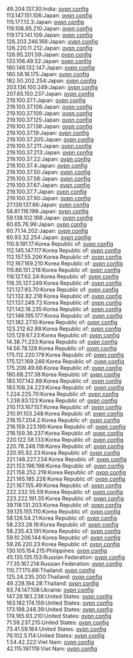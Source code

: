 49.204.137.30:India: [ovpn config](vpn/49_204_137_30.ovpn)  
113.147.151.106:Japan: [ovpn config](vpn/113_147_151_106.ovpn)  
115.177.13.3:Japan: [ovpn config](vpn/115_177_13_3.ovpn)  
119.106.95.210:Japan: [ovpn config](vpn/119_106_95_210.ovpn)  
119.173.141.109:Japan: [ovpn config](vpn/119_173_141_109.ovpn)  
126.203.246.168:Japan: [ovpn config](vpn/126_203_246_168.ovpn)  
126.220.11.212:Japan: [ovpn config](vpn/126_220_11_212.ovpn)  
126.95.201.59:Japan: [ovpn config](vpn/126_95_201_59.ovpn)  
133.106.49.52:Japan: [ovpn config](vpn/133_106_49_52.ovpn)  
180.146.132.147:Japan: [ovpn config](vpn/180_146_132_147.ovpn)  
180.58.16.175:Japan: [ovpn config](vpn/180_58_16_175.ovpn)  
182.50.202.254:Japan: [ovpn config](vpn/182_50_202_254.ovpn)  
203.136.100.249:Japan: [ovpn config](vpn/203_136_100_249.ovpn)  
207.65.150.237:Japan: [ovpn config](vpn/207_65_150_237.ovpn)  
219.100.37.1:Japan: [ovpn config](vpn/219_100_37_1.ovpn)  
219.100.37.108:Japan: [ovpn config](vpn/219_100_37_108.ovpn)  
219.100.37.109:Japan: [ovpn config](vpn/219_100_37_109.ovpn)  
219.100.37.125:Japan: [ovpn config](vpn/219_100_37_125.ovpn)  
219.100.37.138:Japan: [ovpn config](vpn/219_100_37_138.ovpn)  
219.100.37.19:Japan: [ovpn config](vpn/219_100_37_19.ovpn)  
219.100.37.205:Japan: [ovpn config](vpn/219_100_37_205.ovpn)  
219.100.37.211:Japan: [ovpn config](vpn/219_100_37_211.ovpn)  
219.100.37.213:Japan: [ovpn config](vpn/219_100_37_213.ovpn)  
219.100.37.22:Japan: [ovpn config](vpn/219_100_37_22.ovpn)  
219.100.37.4:Japan: [ovpn config](vpn/219_100_37_4.ovpn)  
219.100.37.50:Japan: [ovpn config](vpn/219_100_37_50.ovpn)  
219.100.37.58:Japan: [ovpn config](vpn/219_100_37_58.ovpn)  
219.100.37.67:Japan: [ovpn config](vpn/219_100_37_67.ovpn)  
219.100.37.7:Japan: [ovpn config](vpn/219_100_37_7.ovpn)  
219.100.37.90:Japan: [ovpn config](vpn/219_100_37_90.ovpn)  
27.139.137.86:Japan: [ovpn config](vpn/27_139_137_86.ovpn)  
58.81.116.199:Japan: [ovpn config](vpn/58_81_116_199.ovpn)  
59.138.102.168:Japan: [ovpn config](vpn/59_138_102_168.ovpn)  
60.65.76.99:Japan: [ovpn config](vpn/60_65_76_99.ovpn)  
60.71.14.202:Japan: [ovpn config](vpn/60_71_14_202.ovpn)  
60.93.32.254:Japan: [ovpn config](vpn/60_93_32_254.ovpn)  
110.9.191.17:Korea Republic of: [ovpn config](vpn/110_9_191_17.ovpn)  
112.145.147.117:Korea Republic of: [ovpn config](vpn/112_145_147_117.ovpn)  
112.157.55.206:Korea Republic of: [ovpn config](vpn/112_157_55_206.ovpn)  
112.167.169.210:Korea Republic of: [ovpn config](vpn/112_167_169_210.ovpn)  
115.86.151.218:Korea Republic of: [ovpn config](vpn/115_86_151_218.ovpn)  
116.127.62.24:Korea Republic of: [ovpn config](vpn/116_127_62_24.ovpn)  
118.35.127.249:Korea Republic of: [ovpn config](vpn/118_35_127_249.ovpn)  
121.127.93.70:Korea Republic of: [ovpn config](vpn/121_127_93_70.ovpn)  
121.132.82.218:Korea Republic of: [ovpn config](vpn/121_132_82_218.ovpn)  
121.137.249.72:Korea Republic of: [ovpn config](vpn/121_137_249_72.ovpn)  
121.142.18.235:Korea Republic of: [ovpn config](vpn/121_142_18_235.ovpn)  
121.146.195.177:Korea Republic of: [ovpn config](vpn/121_146_195_177.ovpn)  
121.182.27.10:Korea Republic of: [ovpn config](vpn/121_182_27_10.ovpn)  
123.212.62.88:Korea Republic of: [ovpn config](vpn/123_212_62_88.ovpn)  
125.129.67.23:Korea Republic of: [ovpn config](vpn/125_129_67_23.ovpn)  
14.38.71.233:Korea Republic of: [ovpn config](vpn/14_38_71_233.ovpn)  
14.56.78.129:Korea Republic of: [ovpn config](vpn/14_56_78_129.ovpn)  
175.112.220.179:Korea Republic of: [ovpn config](vpn/175_112_220_179.ovpn)  
175.121.169.246:Korea Republic of: [ovpn config](vpn/175_121_169_246.ovpn)  
175.209.49.66:Korea Republic of: [ovpn config](vpn/175_209_49_66.ovpn)  
180.68.217.38:Korea Republic of: [ovpn config](vpn/180_68_217_38.ovpn)  
183.107.142.88:Korea Republic of: [ovpn config](vpn/183_107_142_88.ovpn)  
183.108.24.223:Korea Republic of: [ovpn config](vpn/183_108_24_223.ovpn)  
1.224.225.70:Korea Republic of: [ovpn config](vpn/1_224_225_70.ovpn)  
1.238.83.123:Korea Republic of: [ovpn config](vpn/1_238_83_123.ovpn)  
210.113.167.157:Korea Republic of: [ovpn config](vpn/210_113_167_157.ovpn)  
210.91.103.248:Korea Republic of: [ovpn config](vpn/210_91_103_248.ovpn)  
218.157.204.2:Korea Republic of: [ovpn config](vpn/218_157_204_2.ovpn)  
218.159.223.199:Korea Republic of: [ovpn config](vpn/218_159_223_199.ovpn)  
218.159.36.237:Korea Republic of: [ovpn config](vpn/218_159_36_237.ovpn)  
220.122.58.133:Korea Republic of: [ovpn config](vpn/220_122_58_133.ovpn)  
220.78.248.118:Korea Republic of: [ovpn config](vpn/220_78_248_118.ovpn)  
220.95.92.23:Korea Republic of: [ovpn config](vpn/220_95_92_23.ovpn)  
221.148.227.234:Korea Republic of: [ovpn config](vpn/221_148_227_234.ovpn)  
221.153.196.198:Korea Republic of: [ovpn config](vpn/221_153_196_198.ovpn)  
221.158.252.219:Korea Republic of: [ovpn config](vpn/221_158_252_219.ovpn)  
221.165.185.228:Korea Republic of: [ovpn config](vpn/221_165_185_228.ovpn)  
221.167.155.49:Korea Republic of: [ovpn config](vpn/221_167_155_49.ovpn)  
222.232.55.59:Korea Republic of: [ovpn config](vpn/222_232_55_59.ovpn)  
223.222.191.35:Korea Republic of: [ovpn config](vpn/223_222_191_35.ovpn)  
39.118.131.203:Korea Republic of: [ovpn config](vpn/39_118_131_203.ovpn)  
39.125.155.110:Korea Republic of: [ovpn config](vpn/39_125_155_110.ovpn)  
58.126.54.21:Korea Republic of: [ovpn config](vpn/58_126_54_21.ovpn)  
58.233.28.16:Korea Republic of: [ovpn config](vpn/58_233_28_16.ovpn)  
58.235.43.191:Korea Republic of: [ovpn config](vpn/58_235_43_191.ovpn)  
59.10.206.144:Korea Republic of: [ovpn config](vpn/59_10_206_144.ovpn)  
59.26.220.23:Korea Republic of: [ovpn config](vpn/59_26_220_23.ovpn)  
130.105.154.215:Philippines: [ovpn config](vpn/130_105_154_215.ovpn)  
45.135.135.153:Russian Federation: [ovpn config](vpn/45_135_135_153.ovpn)  
77.35.167.214:Russian Federation: [ovpn config](vpn/77_35_167_214.ovpn)  
110.77.170.66:Thailand: [ovpn config](vpn/110_77_170_66.ovpn)  
125.24.235.200:Thailand: [ovpn config](vpn/125_24_235_200.ovpn)  
49.228.194.28:Thailand: [ovpn config](vpn/49_228_194_28.ovpn)  
93.74.147.108:Ukraine: [ovpn config](vpn/93_74_147_108.ovpn)  
147.28.183.238:United States: [ovpn config](vpn/147_28_183_238.ovpn)  
163.182.174.159:United States: [ovpn config](vpn/163_182_174_159.ovpn)  
173.198.248.39:United States: [ovpn config](vpn/173_198_248_39.ovpn)  
174.165.93.210:United States: [ovpn config](vpn/174_165_93_210.ovpn)  
71.59.237.215:United States: [ovpn config](vpn/71_59_237_215.ovpn)  
73.41.59.184:United States: [ovpn config](vpn/73_41_59_184.ovpn)  
76.102.5.114:United States: [ovpn config](vpn/76_102_5_114.ovpn)  
1.54.42.222:Viet Nam: [ovpn config](vpn/1_54_42_222.ovpn)  
42.115.197.119:Viet Nam: [ovpn config](vpn/42_115_197_119.ovpn)  

